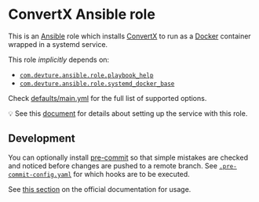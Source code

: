 <!--
SPDX-FileCopyrightText: 2023 Slavi Pantaleev
SPDX-FileCopyrightText: 2025 Suguru Hirahara

SPDX-License-Identifier: AGPL-3.0-or-later
-->

# ConvertX Ansible role

This is an [Ansible](https://www.ansible.com/) role which installs [ConvertX](https://github.com/C4illin/ConvertX) to run as a [Docker](https://www.docker.com/) container wrapped in a systemd service.

This role *implicitly* depends on:

- [`com.devture.ansible.role.playbook_help`](https://github.com/devture/com.devture.ansible.role.playbook_help)
- [`com.devture.ansible.role.systemd_docker_base`](https://github.com/devture/com.devture.ansible.role.systemd_docker_base)

Check [defaults/main.yml](defaults/main.yml) for the full list of supported options.

💡 See this [document](docs/configuring-convertx.md) for details about setting up the service with this role.

## Development

You can optionally install [pre-commit](https://pre-commit.com/) so that simple mistakes are checked and noticed before changes are pushed to a remote branch. See [`.pre-commit-config.yaml`](./.pre-commit-config.yaml) for which hooks are to be executed.

See [this section](https://pre-commit.com/#usage) on the official documentation for usage.
